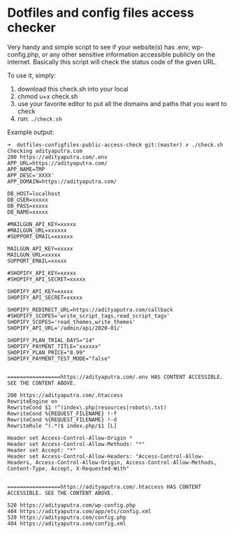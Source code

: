 # Dotfiles and config files access checker

Very handy and simple script to see if your website(s) has .env, wp-config.php, or any other sensitive information accessible publicly on the internet. Basically this script will check the status code of the given URL.

To use it, simply:
1. download this check.sh into your local
2. chmod u+x check.sh
3. use your favorite editor to put all the domains and paths that you want to check
4. run:
```./check.sh```


Example output:
```
➜  dotfiles-configfiles-public-access-check git:(master) ✗ ./check.sh
Checking adityaputra.com
200 https://adityaputra.com/.env
APP_URL=https://adityaputra.com/
APP_NAME=TMP
APP_DESC='XXXX'
APP_DOMAIN=https://adityaputra.com/

DB_HOST=localhost
DB_USER=xxxxx
DB_PASS=xxxxx
DB_NAME=xxxxx

#MAILGUN_API_KEY=xxxxx
#MAILGUN_URL=xxxxxx
#SUPPORT_EMAIL=xxxxxx

MAILGUN_API_KEY=xxxxx
MAILGUN_URL=xxxxx
SUPPORT_EMAIL=xxxxx

#SHOPIFY_API_KEY=xxxxx
#SHOPIFY_API_SECRET=xxxxx

SHOPIFY_API_KEY=xxxxx
SHOPIFY_API_SECRET=xxxxx

SHOPIFY_REDIRECT_URL=https://adityaputra.com/callback
#SHOPIFY_SCOPES='write_script_tags,read_script_tags'
SHOPIFY_SCOPES='read_themes,write_themes'
SHOPIFY_API_URL='/admin/api/2020-01/'

SHOPIFY_PLAN_TRIAL_DAYS="14"
SHOPIFY_PAYMENT_TITLE="xxxxxx"
SHOPIFY_PLAN_PRICE="8.99"
SHOPIFY_PAYMENT_TEST_MODE="false"


=================https://adityaputra.com/.env HAS CONTENT ACCESSIBLE. SEE THE CONTENT ABOVE. 

200 https://adityaputra.com/.htaccess
RewriteEngine on
RewriteCond $1 !^(index\.php|resources|robots\.txt)
RewriteCond %{REQUEST_FILENAME} !-f
RewriteCond %{REQUEST_FILENAME} !-d
RewriteRule ^(.*)$ index.php/$1 [L]

Header set Access-Control-Allow-Origin *
Header set Access-Control-Allow-Methods: "*"
Header set Accept: "*"
Header set Access-Control-Allow-Headers: "Access-Control-Allow-Headers, Access-Control-Allow-Origin, Access-Control-Allow-Methods, Content-Type, Accept, X-Requested-With"


=================https://adityaputra.com/.htaccess HAS CONTENT ACCESSIBLE. SEE THE CONTENT ABOVE. 

520 https://adityaputra.com/wp-config.php
404 https://adityaputra.com/app/etc/config.xml
520 https://adityaputra.com/config.php
404 https://adityaputra.com/config.xml

```
